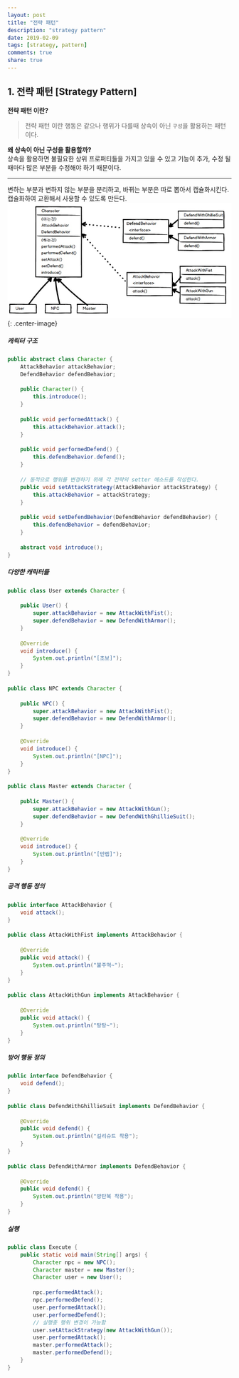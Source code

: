 ```yaml
---
layout: post
title: "전략 패턴"
description: "strategy pattern"
date: 2019-02-09
tags: [strategy, pattern]
comments: true
share: true
---
```


## 1. 전략 패턴 [Strategy Pattern]
**전략 패턴 이란?**
> 전략 패턴 이란 행동은 같으나 행위가 다를때 상속이 아닌 ```구성```을 활용하는 패턴이다.
    
**왜 상속이 아닌 구성을 활용할까?**      
상속을 활용하면 불필요한 상위 프로퍼티들을 가지고 있을 수 있고 기능이 추가, 수정 될 때마다 많은 부분을 수정해야 하기 때문이다.

---   
변하는 부분과 변하지 않는 부분을 분리하고, 바뀌는 부분은 따로 뽑아서 캡슐화시킨다. 캡슐화하여 교환해서 사용할 수 있도록 만든다.
![Large example image](/images/strategy_pattern.jpeg "Large example image"){: .center-image}

##### 캐릭터 구조
```java
public abstract class Character {
    AttackBehavior attackBehavior;
    DefendBehavior defendBehavior;

    public Character() {
        this.introduce();
    }

    public void performedAttack() {
        this.attackBehavior.attack();
    }

    public void performedDefend() {
        this.defendBehavior.defend();
    }

    // 동적으로 행위를 변경하기 위해 각 전략의 setter 메소드를 작성한다.
    public void setAttackStrategy(AttackBehavior attackStrategy) {
        this.attackBehavior = attackStrategy;
    }

    public void setDefendBehavior(DefendBehavior defendBehavior) {
        this.defendBehavior = defendBehavior;
    }

    abstract void introduce();
}

```
##### 다양한 캐릭터들
```java
public class User extends Character {

    public User() {
        super.attackBehavior = new AttackWithFist();
        super.defendBehavior = new DefendWithArmor();
    }

    @Override
    void introduce() {
        System.out.println("[초보]");
    }
}

public class NPC extends Character {

    public NPC() {
        super.attackBehavior = new AttackWithFist();
        super.defendBehavior = new DefendWithArmor();
    }

    @Override
    void introduce() {
        System.out.println("[NPC]");
    }
}

public class Master extends Character {

    public Master() {
        super.attackBehavior = new AttackWithGun();
        super.defendBehavior = new DefendWithGhillieSuit();
    }

    @Override
    void introduce() {
        System.out.println("[만렙]");
    }
}
```
##### 공격 행동 정의
```java
public interface AttackBehavior {
    void attack();
}

public class AttackWithFist implements AttackBehavior {

    @Override
    public void attack() {
        System.out.println("불주먹~");
    }
}

public class AttackWithGun implements AttackBehavior {

    @Override
    public void attack() {
        System.out.println("탕탕~");
    }
}
```
##### 방어 행동 정의
```java
public interface DefendBehavior {
    void defend();
}

public class DefendWithGhillieSuit implements DefendBehavior {

    @Override
    public void defend() {
        System.out.println("길리슈트 착용");
    }
}

public class DefendWithArmor implements DefendBehavior {

    @Override
    public void defend() {
        System.out.println("방탄복 착용");
    }
}
```
##### 실행
```java
public class Execute {
    public static void main(String[] args) {
        Character npc = new NPC();
        Character master = new Master();
        Character user = new User();
        
        npc.performedAttack();
        npc.performedDefend();
        user.performedAttack();
        user.performedDefend();
        // 실행중 행위 변경이 가능함
        user.setAttackStrategy(new AttackWithGun());
        user.performedAttack();
        master.performedAttack();
        master.performedDefend();
    }
}
```